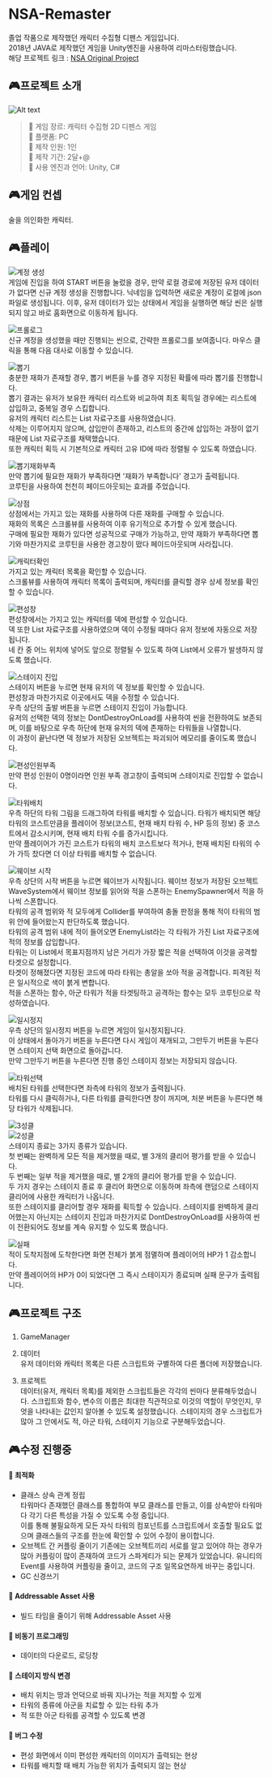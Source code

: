 # NSA-Remaster

졸업 작품으로 제작했던 캐릭터 수집형 디펜스 게임입니다.   
2018년 JAVA로 제작했던 게임을 Unity엔진을 사용하여 리마스터링했습니다.   
해당 프로젝트 링크 : [NSA Original Project](https://github.com/chocoPenguin/LSA)

## 🎮프로젝트 소개
![Alt text](https://user-images.githubusercontent.com/43777949/193440036-02372b8f-68e7-4a4a-a9f6-d6c7e4c572df.png)
> 📌 게임 장르: 캐릭터 수집형 2D 디펜스 게임   
> 📌 플랫폼: PC   
> 📌 제작 인원: 1인   
> 📌 제작 기간: 2달+@   
> 📌 사용 엔진과 언어: Unity, C#   

## 🎮게임 컨셉
술을 의인화한 캐릭터.
   
## 🎮플레이
![계정 생성](https://user-images.githubusercontent.com/43777949/193462757-eda2cec2-6b49-4b84-ad82-1a1767a55687.gif)   
게임에 진입을 하여 START 버튼을 눌렀을 경우, 만약 로컬 경로에 저장된 유저 데이터가 없다면 신규 계정 생성을 진행합니다.
닉네임을 입력하면 새로운 계정이 로컬에 json 파일로 생성됩니다.
이후, 유저 데이터가 있는 상태에서 게임을 실행하면 해당 씬은 실행되지 않고 바로 홈화면으로 이동하게 됩니다.
   
![프롤로그](https://user-images.githubusercontent.com/43777949/193462848-7f5823e4-64fa-4e3c-bd8a-b15fbfc726f5.gif)   
신규 계정을 생성했을 때만 진행되는 씬으로, 간략한 프롤로그를 보여줍니다.
마우스 클릭을 통해 다음 대사로 이동할 수 있습니다.
   
![뽑기](https://user-images.githubusercontent.com/43777949/193462887-b2e49c86-5dd0-41ee-9aaa-b9cdbe0f4f20.gif)   
충분한 재화가 존재할 경우, 뽑기 버튼을 누를 경우 지정된 확률에 따라 뽑기를 진행합니다.   
뽑기 결과는 유저가 보유한 캐릭터 리스트와 비교하여 최초 획득일 경우에는 리스트에 삽입하고, 중복일 경우 스킵합니다.   
유저의 캐릭터 리스트는 List 자료구조를 사용하였습니다.   
삭제는 이루어지지 않으며, 삽입만이 존재하고, 리스트의 중간에 삽입하는 과정이 없기 때문에 List 자료구조를 채택했습니다.   
또한 캐릭터 획득 시 기본적으로 캐릭터 고유 ID에 따라 정렬될 수 있도록 하였습니다.
   
![뽑기재화부족](https://user-images.githubusercontent.com/43777949/193463055-3fdef886-f30f-4f91-81b0-5cef154b1de2.gif)   
만약 뽑기에 필요한 재화가 부족하다면 '재화가 부족합니다' 경고가 출력됩니다.   
코루틴을 사용하여 천천히 페이드아웃되는 효과를 주었습니다.   
   
![상점](https://user-images.githubusercontent.com/43777949/193463093-272c72d6-3f52-4e7d-af56-36f3ed5416e1.gif)   
상점에서는 가지고 있는 재화를 사용하여 다른 재화를 구매할 수 있습니다.   
재화의 목록은 스크롤뷰를 사용하여 이후 유기적으로 추가할 수 있게 했습니다.   
구매에 필요한 재화가 있다면 성공적으로 구매가 가능하고, 만약 재화가 부족하다면 뽑기와 마찬가지로 코루틴을 사용한 경고창이 떴다 페이드아웃되며 사라집니다.   
   
![캐릭터확인](https://user-images.githubusercontent.com/43777949/193464839-1f357a24-fe6e-4320-ab0d-e29e3dbd7223.gif)     
가지고 있는 캐릭터 목록을 확인할 수 있습니다.   
스크롤뷰를 사용하여 캐릭터 목록이 출력되며, 캐릭터를 클릭할 경우 상세 정보를 확인할 수 있습니다.

![편성창](https://user-images.githubusercontent.com/43777949/193463173-2b856f13-8b41-4b07-bf19-d313767de50e.gif)   
편성창에서는 가지고 있는 캐릭터를 덱에 편성할 수 있습니다.   
덱 또한 List 자료구조를 사용하였으며 덱이 수정될 때마다 유저 정보에 자동으로 저장됩니다.   
네 칸 중 어느 위치에 넣어도 앞으로 정렬될 수 있도록 하여 List에서 오류가 발생하지 않도록 했습니다.

![스테이지 진입](https://user-images.githubusercontent.com/43777949/193464714-b25c82b9-9daa-42b7-921b-ab61546e2c9f.gif)   
스테이지 버튼을 누르면 현재 유저의 덱 정보를 확인할 수 있습니다.   
편성창과 마찬가지로 이곳에서도 덱을 수정할 수 있습니다.   
우측 상단의 출발 버튼을 누르면 스테이지 진입이 가능합니다.   
유저의 선택한 덱의 정보는 DontDestroyOnLoad를 사용하여 씬을 전환하여도 보존되며, 이를 바탕으로 우측 하단에 현재 유저의 덱에 존재하는
타워들을 나열합니다.   
이 과정이 끝난다면 덱 정보가 저장된 오브젝트는 파괴되어 메모리를 줄이도록 했습니다.

![편성인원부족](https://user-images.githubusercontent.com/43777949/193463455-d8acab0c-197e-4df1-bccc-129697cdd48c.gif)   
만약 편성 인원이 0명이라면 인원 부족 경고창이 출력되며 스테이지로 진입할 수 없습니다.
      
![타워배치](https://user-images.githubusercontent.com/43777949/193463429-3f66b166-66d4-4ba6-b040-84706b7b9bd6.gif)   
우측 하단의 타워 그림을 드래그하여 타워를 배치할 수 있습니다.
타워가 배치되면 해당 타워의 코스트만큼을 플레이어 정보(코스트, 현재 배치 타워 수, HP 등의 정보) 중 코스트에서 감소시키며,
현재 배치 타워 수를 증가시킵니다.   
만약 플레이어가 가진 코스트가 타워의 배치 코스트보다 적거나, 현재 배치된 타워의 수가 가득 찼다면 더 이상 타워를 배치할 수 없습니다.   
   
![웨이브 시작](https://user-images.githubusercontent.com/43777949/193463430-cbd6c475-909f-4fa3-939a-446b6329a9fc.gif)   
우측 상단의 시작 버튼을 누르면 웨이브가 시작됩니다. 웨이브 정보가 저장된 오브젝트 WaveSystem에서 웨이브 정보를 읽어와
적을 스폰하는 EnemySpawner에서 적을 하나씩 스폰합니다.   
타워의 공격 범위와 적 모두에게 Collider를 부여하여 충돌 판정을 통해 적이 타워의 범위 안에 들어왔는지 판단하도록 했습니다.   
타워의 공격 범위 내에 적이 들어오면 EnemyList라는 각 타워가 가진 List 자료구조에 적의 정보를 삽입합니다.   
타워는 이 List에서 목표지점까지 남은 거리가 가장 짧은 적을 선택하여 이것을 공격할 타겟으로 설정합니다.   
타겟이 정해졌다면 지정된 코드에 따라 타워는 총알을 쏘아 적을 공격합니다. 
피격된 적은 일시적으로 색이 붉게 변합니다.   
적을 스폰하는 함수, 아군 타워가 적을 타겟팅하고 공격하는 함수는 모두 코루틴으로 작성하였습니다.   
   
![일시정지](https://user-images.githubusercontent.com/43777949/193463434-6e6c3e12-cd10-4a11-b52f-a52e386de425.gif)   
우측 상단의 일시정지 버튼을 누르면 게임이 일시정지됩니다.   
이 상태에서 돌아가기 버튼을 누른다면 다시 게임이 재개되고, 그만두기 버튼을 누른다면 스테이지 선택 화면으로 돌아갑니다.   
만약 그만두기 버튼을 누른다면 진행 중인 스테이지 정보는 저장되지 않습니다.   
   
![타워선택](https://user-images.githubusercontent.com/43777949/193463436-04a35a9b-23db-4cd2-b697-659a01568679.gif)   
배치된 타워를 선택한다면 좌측에 타워의 정보가 출력됩니다.   
타워를 다시 클릭하거나, 다른 타워를 클릭한다면 창이 꺼지며, 처분 버튼을 누른다면 해당 타워가 삭제됩니다.   
   
![3성클](https://user-images.githubusercontent.com/43777949/193463441-8e5a5390-242b-49ce-b386-0a4b58eee154.gif)   
![2성클](https://user-images.githubusercontent.com/43777949/193463454-17f0d7b4-09a7-49e9-beec-ca3e872cf7d0.gif)   
스테이지 종료는 3가지 종류가 있습니다.   
첫 번째는 완벽하게 모든 적을 제거했을 때로, 별 3개의 클리어 평가를 받을 수 있습니다.   
두 번째는 일부 적을 제거했을 때로, 별 2개의 클리어 평가를 받을 수 있습니다.   
두 가지 경우는 스테이지 종료 후 클리어 화면으로 이동하며 좌측에 랜덤으로 스테이지 클리어에 사용한 캐릭터가 나옵니다.   
또한 스테이지를 클리어할 경우 재화를 획득할 수 있습니다.
스테이지를 완벽하게 클리어했는지 아닌지는 스테이지 진입과 마찬가지로 DontDestroyOnLoad를 사용하여 씬이 전환되어도
정보를 계속 유지할 수 있도록 했습니다.   
   
![실패](https://user-images.githubusercontent.com/43777949/193463451-50fb91a8-4aea-48ef-9276-c2862d19a826.gif)   
적이 도착지점에 도착한다면 화면 전체가 붉게 점멸하며 플레이어의 HP가 1 감소합니다.   
만약 플레이어의 HP가 0이 되었다면 그 즉시 스테이지가 종료되며 실패 문구가 출력됩니다.

## 🎮프로젝트 구조
1. GameManager
2. 데이터   
유저 데이터와 캐릭터 목록은 다른 스크립트와 구별하여 다른 폴더에 저장했습니다.   

3. 프로젝트   
데이터(유저, 캐릭터 목록)를 제외한 스크립트들은 각각의 씬마다 분류해두었습니다. 스크립트와 함수, 변수의 이름은 최대한 직관적으로
이것의 역할이 무엇인지, 무엇을 나타내는 값인지 알아볼 수 있도록 설정했습니다. 스테이지의 경우 스크립트가 많아 그 안에서도 적, 아군 타워,
스테이지 기능으로 구분해두었습니다.


## 🎮수정 진행중
#### 📌 최적화
* 클래스 상속 관계 정립   
타워마다 존재했던 클래스를 통합하여 부모 클래스를 만들고, 이를 상속받아 타워마다 각기 다른 특성을 가질 수 있도록 수정 중입니다.   
이를 통해 불필요하게 모든 자식 타워의 컴포넌트를 스크립트에서 호출할 필요도 없으며 클래스들의 구조를 한눈에 확인할 수 있어 수정이 용이합니다.
* 오브젝트 간 커플링 줄이기
기존에는 오브젝트끼리 서로를 알고 있어야 하는 경우가 많아 커플링이 많이 존재하여 코드가 스파게티가 되는 문제가 있었습니다. 유니티의 Event를 사용하여 커플링을 줄이고,
코드의 구조 일목요연하게 바꾸는 중입니다.
* GC 신경쓰기
#### 📌 Addressable Asset 사용
* 빌드 타임을 줄이기 위해 Addressable Asset 사용
#### 📌 비동기 프로그래밍
* 데이터의 다운로드, 로딩창
#### 📌 스테이지 방식 변경
* 배치 위치는 땅과 언덕으로 바꿔 지나가는 적을 저지할 수 있게
* 타워의 종류에 아군을 치료할 수 있는 타워 추가
* 적 또한 아군 타워를 공격할 수 있도록 변경
#### 📌 버그 수정
* 편성 화면에서 이미 편성한 캐릭터의 이미지가 출력되는 현상
* 타워를 배치할 때 배치 가능한 위치가 출력되지 않는 현상
